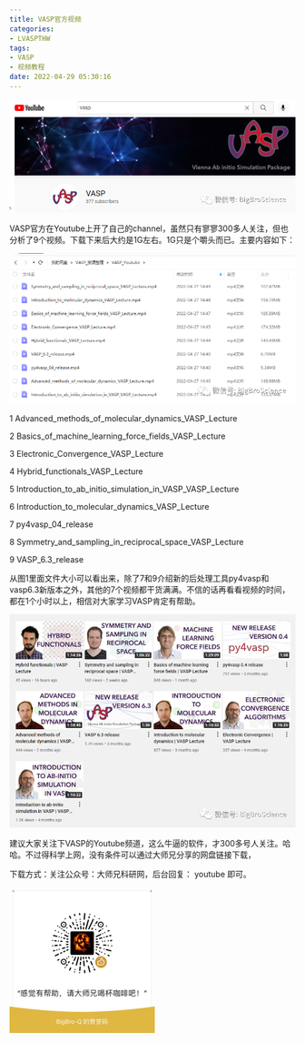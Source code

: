 ```yaml
---
title: VASP官方视频
categories: 
- LVASPTHW
tags: 
- VASP
- 视频教程
date: 2022-04-29 05:30:16
---
```




![](A30/fig1.png)

VASP官方在Youtube上开了自己的channel，虽然只有寥寥300多人关注，但也分析了9个视频。下载下来后大约是1G左右。1G只是个嚼头而已。主要内容如下：

![](A30/fig2.png)

1 Advanced_methods_of_molecular_dynamics_VASP_Lecture

2 Basics_of_machine_learning_force_fields_VASP_Lecture

3 Electronic_Convergence_VASP_Lecture

4 Hybrid_functionals_VASP_Lecture

5 Introduction_to_ab_initio_simulation_in_VASP_VASP_Lecture

6 Introduction_to_molecular_dynamics_VASP_Lecture

7 py4vasp_04_release

8 Symmetry_and_sampling_in_reciprocal_space_VASP_Lecture

9 VASP_6.3_release

从图1里面文件大小可以看出来，除了7和9介绍新的后处理工具py4vasp和vasp6.3新版本之外，其他的7个视频都干货满满。不信的话再看看视频的时间，都在1个小时以上，相信对大家学习VASP肯定有帮助。

![](A30/fig3.png)



建议大家关注下VASP的Youtube频道，这么牛逼的软件，才300多号人关注。哈哈。不过得科学上网，没有条件可以通过大师兄分享的网盘链接下载，

下载方式：关注公众号：大师兄科研网，后台回复： youtube   即可。



<img src="A28/qrcode.jpg" style="zoom:25%;" />
